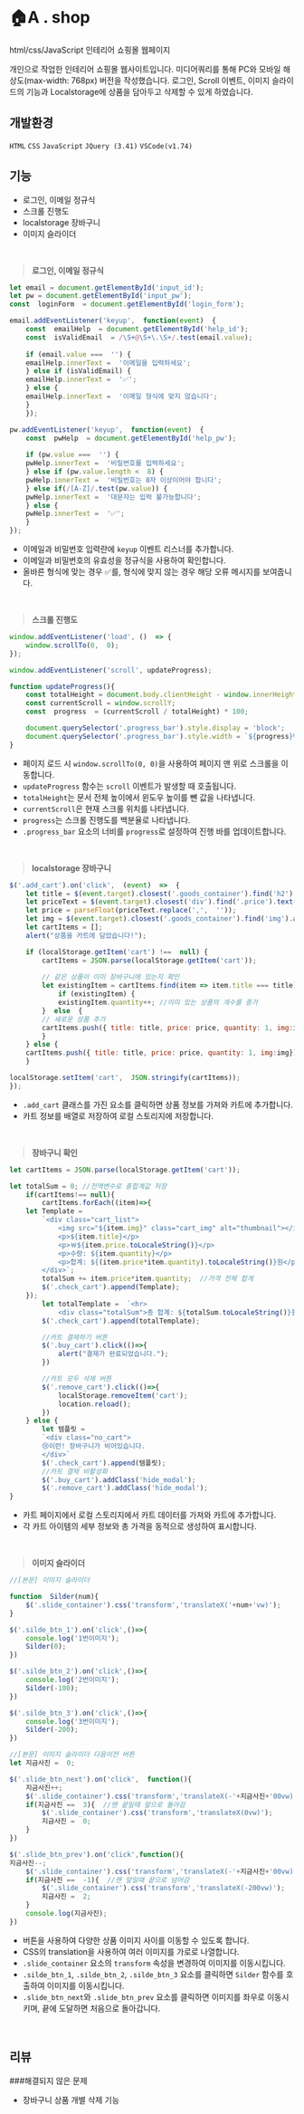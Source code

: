 # 🏠A . shop
html/css/JavaScript 인테리어 쇼핑몰 웹페이지

개인으로 작업한 인테리어 쇼핑몰 웹사이트입니다. 
미디어쿼리를 통해 PC와 모바일 해상도(max-width:  768px) 버전을 작성했습니다.
로그인, Scroll 이벤트, 이미지 슬라이드의 기능과  Localstorage에 상품을 담아두고 삭제할 수 있게 하였습니다.

## 개발환경
`HTML` `CSS` `JavaScript` `JQuery (3.41)`
`VSCode(v1.74)`

## 기능
* 로그인, 이메일 정규식
* 스크롤 진행도
* localstorage  장바구니
* 이미지 슬라이더
<br>

>**로그인, 이메일 정규식**
```javascript
let email = document.getElementById('input_id');
let pw = document.getElementById('input_pw');
const  loginForm  = document.getElementById('login_form');

email.addEventListener('keyup',  function(event)  {
	const  emailHelp  = document.getElementById('help_id');
	const  isValidEmail  = /\S+@\S+\.\S+/.test(email.value);
	
	if (email.value ===  '') {
	emailHelp.innerText =  '이메일을 입력하세요';
	} else if (isValidEmail) {
	emailHelp.innerText =  '✅';
	} else {
	emailHelp.innerText =  '이메일 형식에 맞지 않습니다';
	}
	});

pw.addEventListener('keyup',  function(event)  {
	const  pwHelp  = document.getElementById('help_pw');
	
	if (pw.value ===  '') {
	pwHelp.innerText =  '비밀번호를 입력하세요';
	} else if (pw.value.length <  8) {
	pwHelp.innerText =  '비밀번호는 8자 이상이어야 합니다';
	} else if(/[A-Z]/.test(pw.value)) {
	pwHelp.innerText =  '대문자는 입력 불가능합니다';
	} else {
	pwHelp.innerText =  '✅';
	}
});
```
- 이메일과 비밀번호 입력란에 `keyup` 이벤트 리스너를 추가합니다.
-   이메일과 비밀번호의 유효성을 정규식을 사용하여 확인합니다.
-   올바른 형식에 맞는 경우 ✅를, 형식에 맞지 않는 경우 해당 오류 메시지를 보여줍니다.
<br>

>**스크롤 진행도**
```javascript
window.addEventListener('load', ()  => {
	window.scrollTo(0,  0);
});

window.addEventListener('scroll', updateProgress);

function updateProgress(){
	const totalHeight = document.body.clientHeight - window.innerHeight;
	const currentScroll = window.scrollY;
	const  progress  = (currentScroll / totalHeight) * 100;

	document.querySelector('.progress_bar').style.display = 'block';
	document.querySelector('.progress_bar').style.width = `${progress}%`;
}
```
-   페이지 로드 시 `window.scrollTo(0, 0)`을 사용하여 페이지 맨 위로 스크롤을 이동합니다.
-   `updateProgress` 함수는 `scroll` 이벤트가 발생할 때 호출됩니다.
-   `totalHeight`는 문서 전체 높이에서 윈도우 높이를 뺀 값을 나타냅니다.
-   `currentScroll`은 현재 스크롤 위치를 나타냅니다.
-   `progress`는 스크롤 진행도를 백분율로 나타냅니다.
-   `.progress_bar` 요소의 너비를 `progress`로 설정하여 진행 바를 업데이트합니다.
<br>

>**localstorage  장바구니**
```javascript
$('.add_cart').on('click',  (event)  =>  {
	let title = $(event.target).closest('.goods_container').find('h2').text();
	let priceText = $(event.target).closest('div').find('.price').text();
	let price = parseFloat(priceText.replace(',',  ''));
	let img = $(event.target).closest('.goods_container').find('img').attr('src');
	let cartItems = [];
	alert("상품을 카트에 담았습니다!");

	if (localStorage.getItem('cart') !==  null) {
		cartItems = JSON.parse(localStorage.getItem('cart'));
		
		// 같은 상품이 이미 장바구니에 있는지 확인
		let existingItem = cartItems.find(item => item.title === title);
			if (existingItem) {
			existingItem.quantity++; //이미 있는 상품의 개수를 증가
		}  else  {
		// 새로운 상품 추가
		cartItems.push({ title: title, price: price, quantity: 1, img:img});
		}
	} else {
	cartItems.push({ title: title, price: price, quantity: 1, img:img});
	}

localStorage.setItem('cart',  JSON.stringify(cartItems));
});
```
-   `.add_cart` 클래스를 가진 요소를 클릭하면 상품 정보를 가져와 카트에 추가합니다.
-   카트 정보를 배열로 저장하여 로컬 스토리지에 저장합니다.
<br>

>**장바구니 확인**
```javascript
let cartItems = JSON.parse(localStorage.getItem('cart'));

let totalSum = 0; //전역변수로 충합계값 저장
	if(cartItems!== null){
		cartItems.forEach((item)=>{
	let Template =
		`<div class="cart_list">
			<img src="${item.img}" class="cart_img" alt="thumbnail"></img>
			<p>${item.title}</p>
			<p>￦${item.price.toLocaleString()}</p>
			<p>수량: ${item.quantity}</p>
			<p>합계: ${(item.price*item.quantity).toLocaleString()}원</p>
		</div>`;
		totalSum += item.price*item.quantity;  //가격 전체 합계
		$('.check_cart').append(Template);
	});
		let totalTemplate =  `<hr>
			<div class="totalSum">총 합계: ${totalSum.toLocaleString()}원</div>`;
		$('.check_cart').append(totalTemplate);

		//카트 결제하기 버튼
		$('.buy_cart').click(()=>{
			alert("결제가 완료되었습니다.");
		})

		//카트 모두 삭제 버튼
		$('.remove_cart').click(()=>{
			localStorage.removeItem('cart');
			location.reload();
		})
	} else {
		let 템플릿 =
		`<div class="no_cart">
		😢이런! 장바구니가 비어있습니다.
		</div>`
		$('.check_cart').append(템플릿);
		//카트 결제 비활성화
		$('.buy_cart').addClass('hide_modal');
		$('.remove_cart').addClass('hide_modal');
}
```
-   카트 페이지에서 로컬 스토리지에서 카트 데이터를 가져와 카트에 추가합니다.
-   각 카트 아이템의 세부 정보와 총 가격을 동적으로 생성하여 표시합니다.
<br>

>**이미지 슬라이더**
```javascript
//[본문] 이미지 슬라이더

function  Silder(num){
	$('.slide_container').css('transform','translateX('+num+'vw)');
}

$('.silde_btn_1').on('click',()=>{
	console.log('1번이미지');
	Silder(0);
})

$('.silde_btn_2').on('click',()=>{
	console.log('2번이미지');
	Silder(-100);
})

$('.silde_btn_3').on('click',()=>{
	console.log('3번이미지');
	Silder(-200);
})

//[본문] 이미지 슬라이더 다음이전 버튼
let 지금사진 =  0;

$('.slide_btn_next').on('click',  function(){
	지금사진++;
	$('.slide_container').css('transform','translateX(-'+지금사진+'00vw)');
	if(지금사진 ==  3){  //맨 끝일때 앞으로 돌아감
		$('.slide_container').css('transform','translateX(0vw)');
		지금사진 =  0;
	}
})

$('.slide_btn_prev').on('click',function(){
지금사진--;
	$('.slide_container').css('transform','translateX(-'+지금사진+'00vw)')
	if(지금사진 ==  -1){  //맨 앞일때 끝으로 넘어감
		$('.slide_container').css('transform','translateX(-200vw)');
		지금사진 =  2;
	}
	console.log(지금사진);
})
```

-   버튼을 사용하여 다양한 상품 이미지 사이를 이동할 수 있도록 합니다.
-  CSS의 translation을 사용하여 여러 이미지를 가로로 나열합니다. 
-   `.slide_container` 요소의 `transform` 속성을 변경하여 이미지를 이동시킵니다.
-   `.silde_btn_1`, `.silde_btn_2`, `.silde_btn_3` 요소를 클릭하면 `Silder` 함수를 호출하여 이미지를 이동시킵니다.
-   `.slide_btn_next`와 `.slide_btn_prev` 요소를 클릭하면 이미지를 좌우로 이동시키며, 끝에 도달하면 처음으로 돌아갑니다.
<br>

## 리뷰
###해결되지 않은 문제
* 장바구니 상품 개별 삭제 기능
